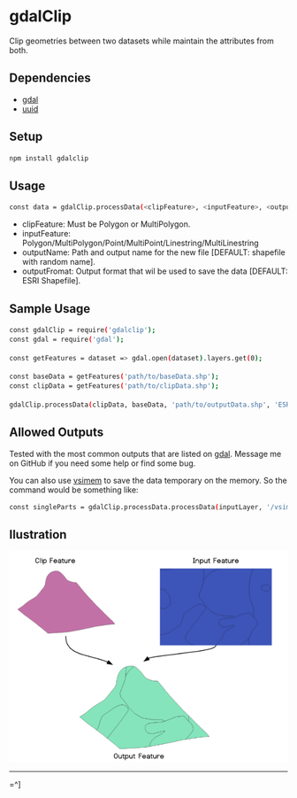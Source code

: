 # gdalClip

Clip geometries between two datasets while maintain the attributes from both.

## Dependencies

* [gdal](https://www.npmjs.com/package/gdal)
* [uuid](https://www.npmjs.com/package/uuid)

## Setup

```bash
npm install gdalclip
```

## Usage

```bash
const data = gdalClip.processData(<clipFeature>, <inputFeature>, <outputName>, <outputFormat>);
```

* clipFeature: Must be Polygon or MultiPolygon.
* inputFeature: Polygon/MultiPolygon/Point/MultiPoint/Linestring/MultiLinestring
* outputName: Path and output name for the new file [DEFAULT: shapefile with random name].
* outputFromat: Output format that wil be used to save the data [DEFAULT: ESRI Shapefile].

## Sample Usage

```bash
const gdalClip = require('gdalclip');
const gdal = require('gdal');

const getFeatures = dataset => gdal.open(dataset).layers.get(0);

const baseData = getFeatures('path/to/baseData.shp');
const clipData = getFeatures('path/to/clipData.shp');

gdalClip.processData(clipData, baseData, 'path/to/outputData.shp', 'ESRI Shapefile');
```

## Allowed Outputs

Tested with the most common outputs that are listed on [gdal](https://www.npmjs.com/package/gdal). Message me on GitHub if you need some help or find some bug.

You can also use [vsimem](http://www.gdal.org/gdal_virtual_file_systems.html) to save the data temporary on the memory. So the command would be something like:

```bash
const singleParts = gdalClip.processData.processData(inputLayer, '/vsimem/temp_output.shp', 'ESRI Shapefile')
```

## Ilustration

![](static/illustration.png)

---

=^]
